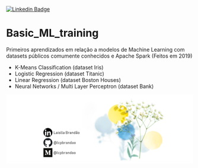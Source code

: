 [![Linkedin Badge](https://img.shields.io/badge/-LaisllaBrandão-blue?style=flat-square&logo=Linkedin&logoColor=white&link=https://www.linkedin.com/in/laislla-pinheiro-brandão-19762229/)](https://www.linkedin.com/in/laislla-pinheiro-brandão-19762229/)

# Basic_ML_training

Primeiros aprendizados em relação a modelos de Machine Learning com datasets públicos comumente conhecidos e Apache Spark (Feitos em 2019)
- K-Means Classification (dataset Iris)
- Logistic Regression (dataset Titanic)
- Linear Regression (dataset Boston Houses)
- Neural Networks / Multi Layer Perceptron (dataset Bank)

![logo_lcpbrandao](logo_lcpbrandao.png)
